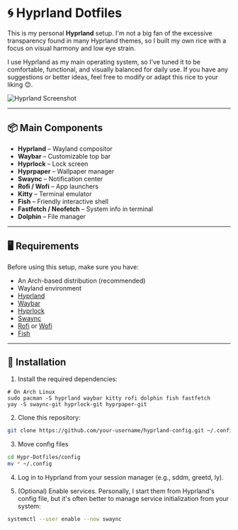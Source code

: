 # 🌀 Hyprland Dotfiles

This is my personal **Hyprland** setup. I'm not a big fan of the excessive transparency found in many Hyprland themes, so I built my own rice with a focus on visual harmony and low eye strain.

I use Hyprland as my main operating system, so I've tuned it to be comfortable, functional, and visually balanced for daily use. If you have any suggestions or better ideas, feel free to modify or adapt this rice to your liking 😊.

![Hyprland Screenshot](./screenshots/hyprland.png)

---

## 📦 Main Components

- **Hyprland** – Wayland compositor
- **Waybar** – Customizable top bar
- **Hyprlock** – Lock screen
- **Hyprpaper** – Wallpaper manager
- **Swaync** – Notification center
- **Rofi / Wofi** – App launchers
- **Kitty** – Terminal emulator
- **Fish** – Friendly interactive shell
- **Fastfetch / Neofetch** – System info in terminal
- **Dolphin** – File manager

---

## 🖥️ Requirements

Before using this setup, make sure you have:

- An Arch-based distribution (recommended)
- Wayland environment
- [Hyprland](https://github.com/hyprwm/Hyprland)
- [Waybar](https://github.com/Alexays/Waybar)
- [Hyprlock](https://github.com/hyprwm/hyprlock)
- [Swaync](https://github.com/ErikReider/SwayNotificationCenter)
- [Rofi](https://github.com/davatorium/rofi) or [Wofi](https://hg.sr.ht/~scoopta/wofi)
- [Fish](https://github.com/fish-shell/fish-shell)

---

## 🚀 Installation

1. Install the required dependencies:
```
# On Arch Linux
sudo pacman -S hyprland waybar kitty rofi dolphin fish fastfetch
yay -S swaync-git hyprlock-git hyprpaper-git
```
2. Clone this repository:
```bash
git clone https://github.com/your-username/hyprland-config.git ~/.config
```
3. Move config files

```bash
cd Hypr-Dotfiles/config
mv * ~/.config
```

4. Log in to Hyprland from your session manager (e.g., sddm, greetd, ly).

5. (Optional) Enable services. Personally, I start them from Hyprland's config file, but it's often better to manage service initialization from your system:
``` bash
systemctl --user enable --now swaync
```